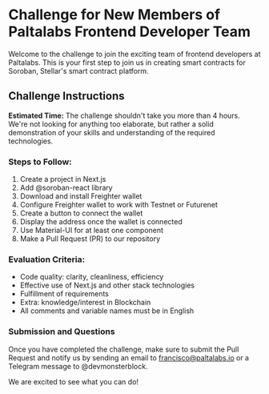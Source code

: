 # Challenge for New Members of Paltalabs Frontend Developer Team

Welcome to the challenge to join the exciting team of frontend developers at Paltalabs. This is your first step to join us in creating smart contracts for Soroban, Stellar's smart contract platform.
## Challenge Instructions

**Estimated Time:** The challenge shouldn't take you more than 4 hours. We're not looking for anything too elaborate, but rather a solid demonstration of your skills and understanding of the required technologies.
### Steps to Follow:

1. Create a project in Next.js
1. Add @soroban-react library
1. Download and install Freighter wallet
1. Configure Freighter wallet to work with Testnet or Futurenet
1. Create a button to connect the wallet
1. Display the address once the wallet is connected
1. Use Material-UI for at least one component
1. Make a Pull Request (PR) to our repository

### Evaluation Criteria:

- Code quality: clarity, cleanliness, efficiency
- Effective use of Next.js and other stack technologies
- Fulfillment of requirements
- Extra: knowledge/interest in Blockchain
- All comments and variable names must be in English

### Submission and Questions

Once you have completed the challenge, make sure to submit the Pull Request and notify us by sending an email to francisco@paltalabs.io or a Telegram message to @devmonsterblock.

We are excited to see what you can do!
